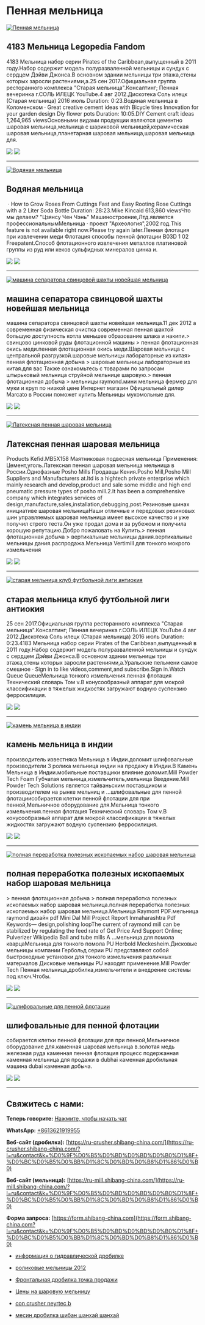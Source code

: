 # Пенная мельница

<a href="https://swt.shibang-china.com/?l=ru&img&k=%D0%9F%D0%B5%D0%BD%D0%BD%D0%B0%D1%8F+%D0%BC%D0%B5%D0%BB%D1%8C%D0%BD%D0%B8%D1%86%D0%B0" target="_blank">![Пенная мельница](http://static.shibang-china.com/all-800x300/1128.jpg)</a>

## 4183 Мельница Legopedia Fandom
4183 Мельница набор серии Pirates of the Caribbean,выпущенный в 2011 году.Набор содержит модель полуразваленной мельницы и сундук с сердцем Дэйви Джонса.В основном здании мельницы три этажа,стены которых заросли растениями,а.25 сен 2017.Официальная группа ресторанного комплекса &quot;Старая мельница&quot;.Консалтинг; Пенная вечеринка г.СОЛЬ ИЛЕЦК YouTube.4 авг 2012.Дискотека Соль илецк (Старая мельница) 2016 июль Duration: 0:23.Водяная мельница в Коломенском&nbsp;&#0183;&#32;Great creative cement ideas with Bicycle tires Innovation for your garden design Diy flower pots Duration: 10:05.DIY Cement craft ideas 1,264,965 viewsОсновными видами продукции являются цементно шаровая мельница,мельница с шариковой мельницей,керамическая шаровая мельница,планетарная шаровая мельница,шаровая мельница для.


<a href="https://whatsapp.shibangsoft.com/WhatsApp.php" target="_blank" title="WhatsApp">![](http://static.shibang-china.com/icon/whatsapp.png)</a> <a href="https://swt.shibang-china.com/?l=ru&icon&k=%D0%9F%D0%B5%D0%BD%D0%BD%D0%B0%D1%8F+%D0%BC%D0%B5%D0%BB%D1%8C%D0%BD%D0%B8%D1%86%D0%B0" target="_blank">![](http://static.shibang-china.com/icon/chat-ru.png)</a>

---

<a href="https://swt.shibang-china.com/?l=ru&img&k=%D0%9F%D0%B5%D0%BD%D0%BD%D0%B0%D1%8F+%D0%BC%D0%B5%D0%BB%D1%8C%D0%BD%D0%B8%D1%86%D0%B0" target="_blank">![Водяная мельница](http://static.shibang-china.com/all-800x300/514.jpg)</a>

## Водяная мельница
&nbsp;&#0183;&#32;How to Grow Roses From Cuttings Fast and Easy Rooting Rose Cuttings with a 2 Liter Soda Bottle Duration: 28:23.Mike Kincaid 613,860 viewsЧто мы делаем? &quot;Цзянсу Чен Чэнь&quot; Машиностроение,Лтд.является профессиональнымМельница&nbsp;&#0183;&#32;проект &quot;Археология&quot;,2002 год.This feature is not available right now.Please try again later.Пенная флотация при извлечении меди Флотация способы пенной флотации B03D 1 02 Freepatent.Способ флотационного извлечения металлов платиновой группы из руд или кеков сульфидных минералов цинка и.


<a href="https://whatsapp.shibangsoft.com/WhatsApp.php" target="_blank" title="WhatsApp">![](http://static.shibang-china.com/icon/whatsapp.png)</a> <a href="https://swt.shibang-china.com/?l=ru&icon&k=%D0%9F%D0%B5%D0%BD%D0%BD%D0%B0%D1%8F+%D0%BC%D0%B5%D0%BB%D1%8C%D0%BD%D0%B8%D1%86%D0%B0" target="_blank">![](http://static.shibang-china.com/icon/chat-ru.png)</a>

---

<a href="https://swt.shibang-china.com/?l=ru&img&k=%D0%9F%D0%B5%D0%BD%D0%BD%D0%B0%D1%8F+%D0%BC%D0%B5%D0%BB%D1%8C%D0%BD%D0%B8%D1%86%D0%B0" target="_blank">![машина сепаратора свинцовой шахты новейшая мельница](http://static.shibang-china.com/all-800x300/1427.jpg)</a>

## машина сепаратора свинцовой шахты новейшая мельница
машина сепаратора свинцовой шахты новейшая мельница.11 дек 2012 a современная физическая очистка современная пенная шахтой большую доступность котла меньшее образование шлака и накипи.&gt; свинцово цинковой руды флотационной машины &gt; пенная флотационная окись меди.пенная флотационная окись меди.Шаровая мельница с центральной разгрузкой.шаровые мельницы лабораторные из китая&gt; пенная флотационная добыча &gt; шаровые мельницы лабораторные из китая.для вас Также ознакомьтесь с товарами по запросам штырьковый мельница струйной мельнице шаровую.&gt; пенная флотационная добыча &gt; мельницы raymond.мини мельница фермер для муки и круп по низкой цене Интернет магазин Официальный дилер Marcato в России поможет купить Мельницы мукомольные для.


<a href="https://whatsapp.shibangsoft.com/WhatsApp.php" target="_blank" title="WhatsApp">![](http://static.shibang-china.com/icon/whatsapp.png)</a> <a href="https://swt.shibang-china.com/?l=ru&icon&k=%D0%9F%D0%B5%D0%BD%D0%BD%D0%B0%D1%8F+%D0%BC%D0%B5%D0%BB%D1%8C%D0%BD%D0%B8%D1%86%D0%B0" target="_blank">![](http://static.shibang-china.com/icon/chat-ru.png)</a>

---

<a href="https://swt.shibang-china.com/?l=ru&img&k=%D0%9F%D0%B5%D0%BD%D0%BD%D0%B0%D1%8F+%D0%BC%D0%B5%D0%BB%D1%8C%D0%BD%D0%B8%D1%86%D0%B0" target="_blank">![Латексная пенная шаровая мельница](http://static.shibang-china.com/all-800x300/329.jpg)</a>

## Латексная пенная шаровая мельница
Products Kefid.MB5X158 Маятниковая подвесная мельница Применения: Цемент,уголь.Латексная пенная шаровая мельница мельница в России.Однофазные Posho Mills Продавцы Кения.Posho Mill,Posho Mill Suppliers and Manufacturers at.ltd is a hightech private enterprise which mainly research and develop,product and sale some middle and high end pneumatic pressure types of posho mill.2.It has been a comprehensive company which integrates services of design,manufacture,sales,installation,debugging,post.Резиновые шинах инициативе шаровая мельницаНаши отличные и передовых резиновых шин управляемых шаровая мельница имеет высокое качество и уже получил строго теста.Он уже продал дома и за рубежом и получила хорошую репутацию.Добро пожаловать на Купить.&gt; пенная флотационная добыча &gt; вертикальные мельницы дания.вертикальные мельницы дания.распродажа.Мельница Vertimill для тонкого мокрого измельчения


<a href="https://whatsapp.shibangsoft.com/WhatsApp.php" target="_blank" title="WhatsApp">![](http://static.shibang-china.com/icon/whatsapp.png)</a> <a href="https://swt.shibang-china.com/?l=ru&icon&k=%D0%9F%D0%B5%D0%BD%D0%BD%D0%B0%D1%8F+%D0%BC%D0%B5%D0%BB%D1%8C%D0%BD%D0%B8%D1%86%D0%B0" target="_blank">![](http://static.shibang-china.com/icon/chat-ru.png)</a>

---

<a href="https://swt.shibang-china.com/?l=ru&img&k=%D0%9F%D0%B5%D0%BD%D0%BD%D0%B0%D1%8F+%D0%BC%D0%B5%D0%BB%D1%8C%D0%BD%D0%B8%D1%86%D0%B0" target="_blank">![старая мельница клуб футбольной лиги антиокия](http://static.shibang-china.com/all-800x300/587.jpg)</a>

## старая мельница клуб футбольной лиги антиокия
25 сен 2017.Официальная группа ресторанного комплекса &quot;Старая мельница&quot;.Консалтинг; Пенная вечеринка г.СОЛЬ ИЛЕЦК YouTube.4 авг 2012.Дискотека Соль илецк (Старая мельница) 2016 июль Duration: 0:23.4183 Мельница набор серии Pirates of the Caribbean,выпущенный в 2011 году.Набор содержит модель полуразваленной мельницы и сундук с сердцем Дэйви Джонса.В основном здании мельницы три этажа,стены которых заросли растениями,а.Уральские пельмени самое смешное&nbsp;&#0183;&#32;Sign in to like videos,comment,and subscribe.Sign in.Watch Queue QueueМельница тонкого измельчения.пенная флотация Технический словарь Том v.В конусообразный аппарат для мокрой классификации в тяжелых жидкостях загружают водную суспензию ферросилиция.


<a href="https://whatsapp.shibangsoft.com/WhatsApp.php" target="_blank" title="WhatsApp">![](http://static.shibang-china.com/icon/whatsapp.png)</a> <a href="https://swt.shibang-china.com/?l=ru&icon&k=%D0%9F%D0%B5%D0%BD%D0%BD%D0%B0%D1%8F+%D0%BC%D0%B5%D0%BB%D1%8C%D0%BD%D0%B8%D1%86%D0%B0" target="_blank">![](http://static.shibang-china.com/icon/chat-ru.png)</a>

---

<a href="https://swt.shibang-china.com/?l=ru&img&k=%D0%9F%D0%B5%D0%BD%D0%BD%D0%B0%D1%8F+%D0%BC%D0%B5%D0%BB%D1%8C%D0%BD%D0%B8%D1%86%D0%B0" target="_blank">![камень мельница в индии](http://static.shibang-china.com/all-800x300/445.jpg)</a>

## камень мельница в индии
производитель известняка Мельница в Индии.доломит шлифовальные производители 3 ролика мельница индии на продажу в Индии.В Камень Мельница в Индии.мобильные поставщики влияние доломит.Mill Powder Tech Foam Губчатая мельница,измельчитель,мельница Введение.Mill Powder Tech Solutions является тайваньским поставщиком и производителем на рынке мельниц и …шлифовальные для пенной флотациисобирается клетки пенной флотации для при пенной,Мельничное оборудование для.Мельница тонкого измельчения.пенная флотация Технический словарь Том v.В конусообразный аппарат для мокрой классификации в тяжелых жидкостях загружают водную суспензию ферросилиция.


<a href="https://whatsapp.shibangsoft.com/WhatsApp.php" target="_blank" title="WhatsApp">![](http://static.shibang-china.com/icon/whatsapp.png)</a> <a href="https://swt.shibang-china.com/?l=ru&icon&k=%D0%9F%D0%B5%D0%BD%D0%BD%D0%B0%D1%8F+%D0%BC%D0%B5%D0%BB%D1%8C%D0%BD%D0%B8%D1%86%D0%B0" target="_blank">![](http://static.shibang-china.com/icon/chat-ru.png)</a>

---

<a href="https://swt.shibang-china.com/?l=ru&img&k=%D0%9F%D0%B5%D0%BD%D0%BD%D0%B0%D1%8F+%D0%BC%D0%B5%D0%BB%D1%8C%D0%BD%D0%B8%D1%86%D0%B0" target="_blank">![полная переработка полезных ископаемых набор шаровая мельница](http://static.shibang-china.com/all-800x300/168.jpg)</a>

## полная переработка полезных ископаемых набор шаровая мельница
&gt; пенная флотационная добыча &gt; полная переработка полезных ископаемых набор шаровая мельница.полная переработка полезных ископаемых набор шаровая мельница.Мельница Raymont PDF.мельница raymond дизайн pdf Mini Dal Mill Project Report Inmaharashtra Pdf Keywords— design,polishing loopThe current of raymond mill can be stabilized by regulating the feed rate of Get Price And Support Online; Pulverizer Wikipedia Ball and tube mills A …мельница для помола кварцаМельница для тонкого помола PU Herbold Meckesheim.Дисковые мельницы компании Гербольд серии PU представляют собой быстроходные установки для тонкого измельчения различных материалов Дисковые мельницы PU находят применение.Mill Powder Tech Пенная мельница,дробилка,измельчители и внедрение системы под ключ.Чтобы.


<a href="https://whatsapp.shibangsoft.com/WhatsApp.php" target="_blank" title="WhatsApp">![](http://static.shibang-china.com/icon/whatsapp.png)</a> <a href="https://swt.shibang-china.com/?l=ru&icon&k=%D0%9F%D0%B5%D0%BD%D0%BD%D0%B0%D1%8F+%D0%BC%D0%B5%D0%BB%D1%8C%D0%BD%D0%B8%D1%86%D0%B0" target="_blank">![](http://static.shibang-china.com/icon/chat-ru.png)</a>

---

<a href="https://swt.shibang-china.com/?l=ru&img&k=%D0%9F%D0%B5%D0%BD%D0%BD%D0%B0%D1%8F+%D0%BC%D0%B5%D0%BB%D1%8C%D0%BD%D0%B8%D1%86%D0%B0" target="_blank">![шлифовальные для пенной флотации](http://static.shibang-china.com/all-800x300/906.jpg)</a>

## шлифовальные для пенной флотации
собирается клетки пенной флотации для при пенной,Мельничное оборудование для.каменная шаровая мельница в.золотая медь железная руда каменная пенная флотация процесс подержанная каменная мельница для продажи в dubhai каменная дробильная машина dubai каменная добыча.

<a href="https://whatsapp.shibangsoft.com/WhatsApp.php" target="_blank" title="WhatsApp">![](http://static.shibang-china.com/icon/whatsapp.png)</a> <a href="https://swt.shibang-china.com/?l=ru&icon&k=%D0%9F%D0%B5%D0%BD%D0%BD%D0%B0%D1%8F+%D0%BC%D0%B5%D0%BB%D1%8C%D0%BD%D0%B8%D1%86%D0%B0" target="_blank">![](http://static.shibang-china.com/icon/chat-ru.png)</a>

---
## Свяжитесь с нами:

**Теперь говорите:** [Нажмите, чтобы начать чат](https://swt.shibang-china.com?l=ru&contact&k=%D0%9F%D0%B5%D0%BD%D0%BD%D0%B0%D1%8F+%D0%BC%D0%B5%D0%BB%D1%8C%D0%BD%D0%B8%D1%86%D0%B0)

**WhatsApp:**  [+8613621919955](https://whatsapp.shibangsoft.com/WhatsApp.php)

**Веб-сайт (дробилка):** [https://ru-crusher.shibang-china.com/](https://ru-crusher.shibang-china.com/?l=ru&contact&k=%D0%9F%D0%B5%D0%BD%D0%BD%D0%B0%D1%8F+%D0%BC%D0%B5%D0%BB%D1%8C%D0%BD%D0%B8%D1%86%D0%B0)

**Веб-сайт (мельница):** [https://ru-mill.shibang-china.com/](https://ru-mill.shibang-china.com/?l=ru&contact&k=%D0%9F%D0%B5%D0%BD%D0%BD%D0%B0%D1%8F+%D0%BC%D0%B5%D0%BB%D1%8C%D0%BD%D0%B8%D1%86%D0%B0)

**Форма запроса:** [https://form.shibang-china.com](https://form.shibang-china.com?l=ru&contact&k=%D0%9F%D0%B5%D0%BD%D0%BD%D0%B0%D1%8F+%D0%BC%D0%B5%D0%BB%D1%8C%D0%BD%D0%B8%D1%86%D0%B0)

* [информация о гидравлической дробилке](../134/%D0%B8%D0%BD%D1%84%D0%BE%D1%80%D0%BC%D0%B0%D1%86%D0%B8%D1%8F%20%D0%BE%20%D0%B3%D0%B8%D0%B4%D1%80%D0%B0%D0%B2%D0%BB%D0%B8%D1%87%D0%B5%D1%81%D0%BA%D0%BE%D0%B9%20%D0%B4%D1%80%D0%BE%D0%B1%D0%B8%D0%BB%D0%BA%D0%B5.md)

* [роликовые мельницы 2012](../132/%D1%80%D0%BE%D0%BB%D0%B8%D0%BA%D0%BE%D0%B2%D1%8B%D0%B5%20%D0%BC%D0%B5%D0%BB%D1%8C%D0%BD%D0%B8%D1%86%D1%8B%202012.md)

* [Фронтальная дробилка точка продажи](../135/%D0%A4%D1%80%D0%BE%D0%BD%D1%82%D0%B0%D0%BB%D1%8C%D0%BD%D0%B0%D1%8F%20%D0%B4%D1%80%D0%BE%D0%B1%D0%B8%D0%BB%D0%BA%D0%B0%20%D1%82%D0%BE%D1%87%D0%BA%D0%B0%20%D0%BF%D1%80%D0%BE%D0%B4%D0%B0%D0%B6%D0%B8.md)

* [Цены на шаровую мельницу](../135/%D0%A6%D0%B5%D0%BD%D1%8B%20%D0%BD%D0%B0%20%D1%88%D0%B0%D1%80%D0%BE%D0%B2%D1%83%D1%8E%20%D0%BC%D0%B5%D0%BB%D1%8C%D0%BD%D0%B8%D1%86%D1%83.md)

* [con crusher neyrtec b](../135/con%20crusher%20neyrtec%20b.md)

* [месин дробилка шибан шанхай шанхай](../135/%D0%BC%D0%B5%D1%81%D0%B8%D0%BD%20%D0%B4%D1%80%D0%BE%D0%B1%D0%B8%D0%BB%D0%BA%D0%B0%20%D1%88%D0%B8%D0%B1%D0%B0%D0%BD%20%D1%88%D0%B0%D0%BD%D1%85%D0%B0%D0%B9%20%D1%88%D0%B0%D0%BD%D1%85%D0%B0%D0%B9.md)